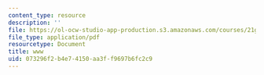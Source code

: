 ```yaml
---
content_type: resource
description: ''
file: https://ol-ocw-studio-app-production.s3.amazonaws.com/courses/21g-114-chinese-vi-streamlined-spring-2005/073296f2b4e74150aa3ff9697b6fc2c9_MIT21G_114S05_4_14f.pdf
file_type: application/pdf
resourcetype: Document
title: www
uid: 073296f2-b4e7-4150-aa3f-f9697b6fc2c9
---
```

